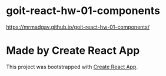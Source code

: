 # goit-react-hw-01-components
https://mrmadgav.github.io/goit-react-hw-01-components/

# Made by Create React App

This project was bootstrapped with [Create React App](https://github.com/facebook/create-react-app).
